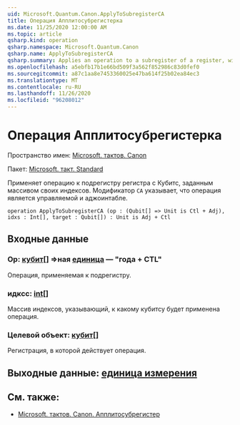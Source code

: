 ```yaml
---
uid: Microsoft.Quantum.Canon.ApplyToSubregisterCA
title: Операция Апплитосубрегистерка
ms.date: 11/25/2020 12:00:00 AM
ms.topic: article
qsharp.kind: operation
qsharp.namespace: Microsoft.Quantum.Canon
qsharp.name: ApplyToSubregisterCA
qsharp.summary: Applies an operation to a subregister of a register, with qubits specified by an array of their indices. The modifier `CA` indicates that the operation is controllable and adjointable.
ms.openlocfilehash: a5ebfb17b1e66bd509f3a562f852986c83d0fef0
ms.sourcegitcommit: a87c1aa8e7453360025e47ba614f25b02ea84ec3
ms.translationtype: MT
ms.contentlocale: ru-RU
ms.lasthandoff: 11/26/2020
ms.locfileid: "96208012"
---
```

# <a name="applytosubregisterca-operation"></a>Операция Апплитосубрегистерка

Пространство имен: [Microsoft. тактов. Canon](xref:Microsoft.Quantum.Canon)

Пакет: [Microsoft. такт. Standard](https://nuget.org/packages/Microsoft.Quantum.Standard)


Применяет операцию к подрегистру регистра с Кубитс, заданным массивом своих индексов.
Модификатор `CA` указывает, что операция является управляемой и аджоинтабле.

```qsharp
operation ApplyToSubregisterCA (op : (Qubit[] => Unit is Ctl + Adj), idxs : Int[], target : Qubit[]) : Unit is Adj + Ctl
```


## <a name="input"></a>Входные данные

### <a name="op--qubit--unit--is-adj--ctl"></a>Op: [кубит](xref:microsoft.quantum.lang-ref.qubit)[] =>ная [единица](xref:microsoft.quantum.lang-ref.unit)  — "года + CTL"

Операция, применяемая к подрегистру.


### <a name="idxs--int"></a>идксс: [int](xref:microsoft.quantum.lang-ref.int)[]

Массив индексов, указывающий, к какому кубитсу будет применена операция.


### <a name="target--qubit"></a>Целевой объект: [кубит](xref:microsoft.quantum.lang-ref.qubit)[]

Регистрация, в которой действует операция.



## <a name="output--unit"></a>Выходные данные: [единица измерения](xref:microsoft.quantum.lang-ref.unit)



## <a name="see-also"></a>См. также:

- [Microsoft. тактов. Canon. Апплитосубрегистер](xref:Microsoft.Quantum.Canon.ApplyToSubregister)